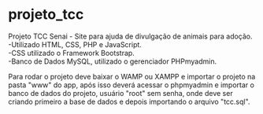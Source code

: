# projeto_tcc
Projeto TCC Senai - Site para ajuda de divulgação de animais para adoção.
<br>-Utilizado HTML, CSS, PHP e JavaScript.
<br>-CSS utilizado o Framework Bootstrap.
<br>-Banco de Dados MySQL, utilizado o gerenciador PHPmyadmin.

Para rodar o projeto deve baixar o WAMP ou XAMPP e importar o projeto na pasta "www" do app, após isso deverá acessar o phpmyadmin e importar o banco de dados do projeto, usuário "root" sem senha, onde deve ser criando primeiro a base de dados e depois importando o arquivo "tcc.sql".